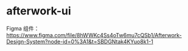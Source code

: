 # afterwork-ui

Figma 组件：https://www.figma.com/file/8hWWKc4Ss4oTw6mu7cQSb1/Afterwork-Design-System?node-id=0%3A1&t=SBDGNtak4KYuo8k1-1